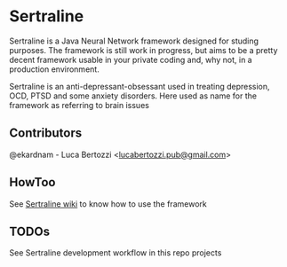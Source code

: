 # Sertraline
Sertraline is a Java Neural Network framework designed for studing purposes. The framework is still work in progress, but aims to be a pretty decent framework usable in your private coding and, why not, in a production environment.

Sertraline is an anti-depressant-obsessant used in treating depression, OCD, PTSD and some anxiety disorders. Here used as name for the framework as referring to brain issues

## Contributors
@ekardnam - Luca Bertozzi <<lucabertozzi.pub@gmail.com>>

## HowToo
See [Sertraline wiki](https://github.com/ekardnam/Sertraline/wiki/Home) to know how to use the framework

## TODOs
See Sertraline development workflow in this repo projects
